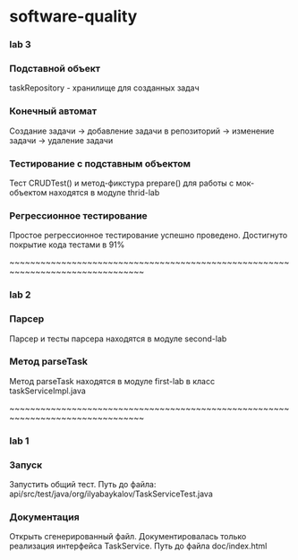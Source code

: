# software-quality

### lab 3

### Подставной объект
taskRepository - хранилище для созданных задач

### Конечный автомат
Создание задачи -> добавление задачи в репозиторий -> изменение задачи -> удаление задачи

### Тестирование с подставным объектом
Тест CRUDTest() и метод-фикстура prepare() для работы с мок-объектом находятся в модуле thrid-lab

### Регрессионное тестирование
Простое регрессионное тестирование успешно проведено.
Достигнуто покрытие кода тестами в 91%

\~~~~~~~~~~~~~~~~~~~~~~~~~~~~~~~~~~~~~~~~~~~~~~~~~~~~~~~~~~~~~~~~~~~~~~~~~~~~~~~~
### lab 2

### Парсер
Парсер и тесты парсера находятся в модуле second-lab

### Метод parseTask
Метод parseTask находятся в модуле first-lab в класс taskServiceImpl.java

\~~~~~~~~~~~~~~~~~~~~~~~~~~~~~~~~~~~~~~~~~~~~~~~~~~~~~~~~~~~~~~~~~~~~~~~~~~~~~~~~
### lab 1

### Запуск
Запустить общий тест. Путь до файла: api/src/test/java/org/ilyabaykalov/TaskServiceTest.java

### Документация
Открыть сгенерированный файл. Документировалась только реализация интерфейса TaskService. Путь до файла doc/index.html
